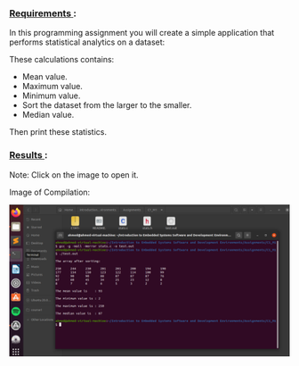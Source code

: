 ### <ins> Requirements </ins>:  

In this programming assignment you will create a simple application that performs statistical analytics on a dataset:

These calculations contains: 
- Mean value. 
- Maximum value.
- Minimum value. 
- Sort the dataset from the larger to the smaller.
- Median value.

Then print these statistics.


### <ins> Results </ins>:  

Note: Click on the image to open it.

Image of Compilation: 

![alt text](https://github.com/AhmedHassan95/Makefile/blob/master/Assignments/C1_M1/C1M1.png)

